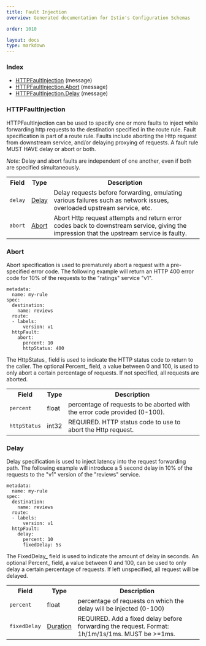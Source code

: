 ```yaml
---
title: Fault Injection
overview: Generated documentation for Istio's Configuration Schemas

order: 1010

layout: docs
type: markdown
---
```



<a name="rpcIstio.proxy.v1.configIndex"></a>
### Index

* [HTTPFaultInjection](#istio.proxy.v1.config.HTTPFaultInjection)
(message)
* [HTTPFaultInjection.Abort](#istio.proxy.v1.config.HTTPFaultInjection.Abort)
(message)
* [HTTPFaultInjection.Delay](#istio.proxy.v1.config.HTTPFaultInjection.Delay)
(message)

<a name="istio.proxy.v1.config.HTTPFaultInjection"></a>
### HTTPFaultInjection
HTTPFaultInjection can be used to specify one or more faults to inject
while forwarding http requests to the destination specified in the route
rule.  Fault specification is part of a route rule. Faults include
aborting the Http request from downstream service, and/or delaying
proxying of requests. A fault rule MUST HAVE delay or abort or both.

*Note:* Delay and abort faults are independent of one another, even if
both are specified simultaneously.

<table>
 <tr>
  <th>Field</th>
  <th>Type</th>
  <th>Description</th>
 </tr>
<a name="istio.proxy.v1.config.HTTPFaultInjection.delay"></a>
 <tr>
  <td><code>delay</code></td>
  <td><a href="#istio.proxy.v1.config.HTTPFaultInjection.Delay">Delay</a></td>
  <td>Delay requests before forwarding, emulating various failures such as network issues, overloaded upstream service, etc.</td>
 </tr>
<a name="istio.proxy.v1.config.HTTPFaultInjection.abort"></a>
 <tr>
  <td><code>abort</code></td>
  <td><a href="#istio.proxy.v1.config.HTTPFaultInjection.Abort">Abort</a></td>
  <td>Abort Http request attempts and return error codes back to downstream service, giving the impression that the upstream service is faulty.</td>
 </tr>
</table>

<a name="istio.proxy.v1.config.HTTPFaultInjection.Abort"></a>
### Abort
Abort specification is used to prematurely abort a request with a
pre-specified error code. The following example will return an HTTP
400 error code for 10% of the requests to the "ratings" service "v1".


    metadata:
      name: my-rule
    spec:
      destination:
        name: reviews
      route:
      - labels:
          version: v1
      httpFault:
        abort:
          percent: 10
          httpStatus: 400


The HttpStatus_ field is used to indicate the HTTP status code to
return to the caller. The optional Percent_ field, a value between 0
and 100, is used to only abort a certain percentage of requests. If
not specified, all requests are aborted.

<table>
 <tr>
  <th>Field</th>
  <th>Type</th>
  <th>Description</th>
 </tr>
<a name="istio.proxy.v1.config.HTTPFaultInjection.Abort.percent"></a>
 <tr>
  <td><code>percent</code></td>
  <td>float</td>
  <td>percentage of requests to be aborted with the error code provided (0-100).</td>
 </tr>
<a name="istio.proxy.v1.config.HTTPFaultInjection.Abort.httpStatus"></a>
 <tr>
  <td><code>httpStatus</code></td>
  <td>int32</td>
  <td>REQUIRED. HTTP status code to use to abort the Http request.</td>
 </tr>
</table>

<a name="istio.proxy.v1.config.HTTPFaultInjection.Delay"></a>
### Delay
Delay specification is used to inject latency into the request
forwarding path. The following example will introduce a 5 second delay
in 10% of the requests to the "v1" version of the "reviews"
service.


    metadata:
      name: my-rule
    spec:
      destination:
        name: reviews
      route:
      - labels:
          version: v1
      httpFault:
        delay:
          percent: 10
          fixedDelay: 5s


The FixedDelay_ field is used to indicate the amount of delay in
seconds. An optional Percent_ field, a value between 0 and 100, can
be used to only delay a certain percentage of requests. If left
unspecified, all request will be delayed.

<table>
 <tr>
  <th>Field</th>
  <th>Type</th>
  <th>Description</th>
 </tr>
<a name="istio.proxy.v1.config.HTTPFaultInjection.Delay.percent"></a>
 <tr>
  <td><code>percent</code></td>
  <td>float</td>
  <td>percentage of requests on which the delay will be injected (0-100)</td>
 </tr>
<a name="istio.proxy.v1.config.HTTPFaultInjection.Delay.fixedDelay"></a>
 <tr>
  <td><code>fixedDelay</code></td>
  <td><a href="https://developers.google.com/protocol-buffers/docs/reference/google.protobuf#duration">Duration</a></td>
  <td>REQUIRED. Add a fixed delay before forwarding the request. Format: 1h/1m/1s/1ms. MUST be &gt;=1ms.</td>
 </tr>
</table>
